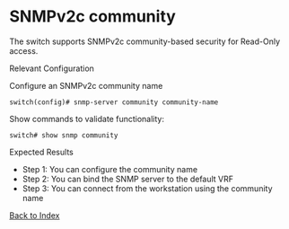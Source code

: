 # SNMPv2c community

The switch supports SNMPv2c community-based security for Read-Only access.

Relevant Configuration

Configure an SNMPv2c community name

```
switch(config)# snmp-server community community-name 
```

Show commands to validate functionality: 

```
switch# show snmp community
```

Expected Results

* Step 1: You can configure the community name
* Step 2: You can bind the SNMP server to the default VRF
* Step 3: You can connect from the workstation using the community name

[Back to Index](./index.md)
